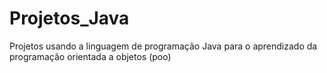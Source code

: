 # Projetos_Java
Projetos usando a linguagem de programação Java para o aprendizado da programação orientada a objetos (poo)
